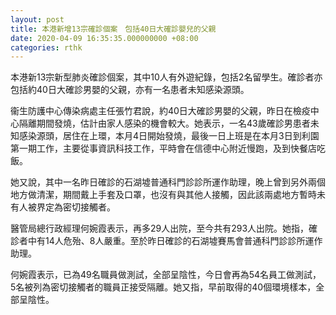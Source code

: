 ```yaml
---
layout: post
title: 本港新增13宗確診個案　包括40日大確診嬰兒的父親
date: 2020-04-09 16:35:35.000000000 +08:00
categories: rthk
---
```


本港新13宗新型肺炎確診個案，其中10人有外遊紀錄，包括2名留學生。確診者亦包括約40日大確診男嬰的父親，亦有一名患者未知感染源頭。

衞生防護中心傳染病處主任張竹君說，約40日大確診男嬰的父親，昨日在檢疫中心隔離期間發燒，估計由家人感染的機會較大。她表示，一名43歲確診男患者未知感染源頭，居住在上環，本月4日開始發燒，最後一日上班是在本月3日到利園第一期工作，主要從事資訊科技工作，平時會在信德中心附近慢跑，及到快餐店吃飯。

她又說，其中一名昨日確診的石湖墟普通科門診診所運作助理，晚上曾到另外兩個地方做清潔，期間戴上手套及口罩，也沒有與其他人接觸，因此該兩處地方暫時未有人被界定為密切接觸者。

醫管局總行政經理何婉霞表示，再多29人出院，至今共有293人出院。她指，確診者中有14人危殆、8人嚴重。至於昨日確診的石湖墟賽馬會普通科門診診所運作助理。

何婉霞表示，已為49名職員做測試，全部呈陰性，今日會再為54名員工做測試，5名被列為密切接觸者的職員正接受隔離。她又指，早前取得的40個環境樣本，全部呈陰性。
